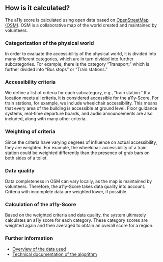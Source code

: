 ## How is it calculated?

The a11y score is calculated using open data based on [OpenStreetMap (OSM)](https://www.openstreetmap.org/). OSM is a collaborative map of the world created and maintained by volunteers.

### Categorization of the physical world

In order to evaluate the accessibility of the physical world, it is divided into many different categories, which are in turn divided into further subcategories. For example, there is the category “Transport,” which is further divided into “Bus stops” or “Train stations.”

### Accessibility criteria

We define a list of criteria for each subcategory, e.g., “train station.” If a location meets all criteria, it is considered accessible for the a11y-Score. For train stations, for example, we include wheelchair accessibility. This means that every area of the building is accessible at ground level. Floor guidance systems, real-time departure boards, and audio announcements are also included, along with many other criteria.

### Weighting of criteria

Since the criteria have varying degrees of influence on actual accessibility, they are weighted. For example, the wheelchair accessibility of a train station could be weighted differently than the presence of grab bars on both sides of a toilet.

### Data quality

Data completeness in OSM can vary locally, as the map is maintained by volunteers. Therefore, the a11y-Score takes data quality into account. Criteria with incomplete data are weighted lower, if possible.

### Calculation of the a11y-Score

Based on the weighted criteria and data quality, the system ultimately calculates an a11y score for each category. These category scores are weighted again and then averaged to obtain an overall score for a region.

### Further information

* [Overview of the data used](/faqs/what-data-is-being-used)
* [Technical documentation of the algorithm](https://github.com/sozialhelden/a11yscore/blob/main/docs/index.md)
